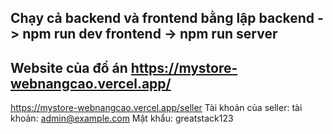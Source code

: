 Chạy cả backend và frontend bằng lập
backend -> npm run dev
frontend -> npm run server
----------------------------------------------------
Website của đồ án
https://mystore-webnangcao.vercel.app/
----------------------------------------------------
https://mystore-webnangcao.vercel.app/seller
Tài khoản của seller:
tài khoản: admin@example.com
Mật khẩu: greatstack123
